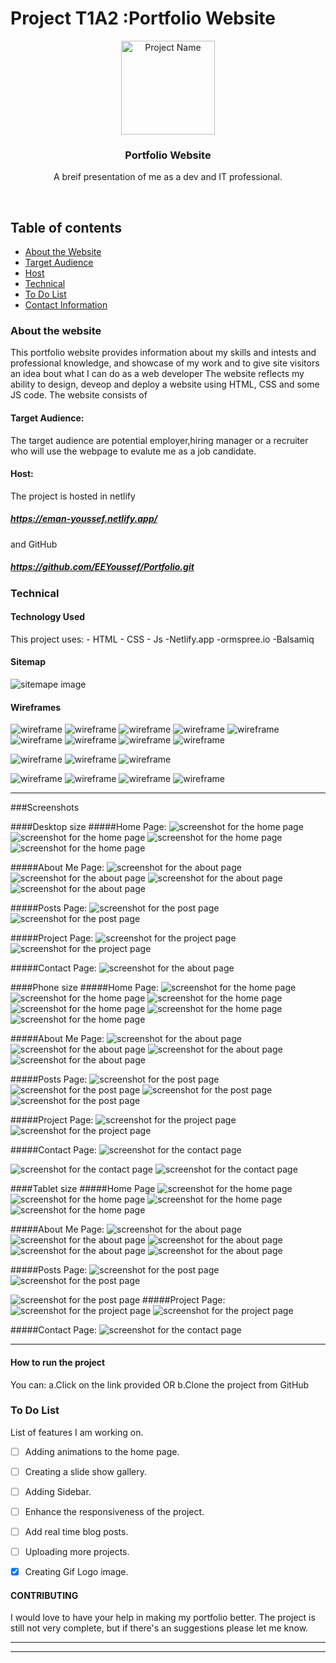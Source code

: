 # Project T1A2 :Portfolio Website

<p align="center">
  <a href="https://eman-youssef.netlify.app/">
    <img src="./docs/profile_pic.gif" alt="Project Name" width=150 height=150>
  </a>
  <h3 align="center">Portfolio Website</h3>

  <p align="center">
    A breif presentation of me as a dev and IT professional. 
    <br>
    </p>
</p>

<br>


## Table of contents
- [About the Website](#about-the-website)
- [Target Audience](#target-audience)
- [Host](#host)
- [Technical](#technical)
- [To Do List](#to-do-list)
- [Contact Information](#contact-information)



### About the website

This portfolio website provides information about my skills and intests and professional knowledge, and showcase of my work and to give site visitors an idea bout what I can do as a web developer
The website reflects my ability to  design, deveop and deploy a website using HTML, CSS and some JS code.
The website consists of 

#### Target Audience:
The target audience are potential employer,hiring manager or a recruiter who will use the webpage to evalute me as a job candidate.
#### Host:
The project is hosted in netlify 
##### https://eman-youssef.netlify.app/
and GitHub
##### https://github.com/EEYoussef/Portfolio.git



### Technical

#### Technology Used
This project uses:
    - HTML
    - CSS
    - Js
    -Netlify.app
    -ormspree.io
    -Balsamiq
#### Sitemap
![sitemape image](./docs/sitemap.png)
#### Wireframes
![wireframe ](./docs/wireframes/HomePage_desktop.png "Home page Page Desktop")
![wireframe ](./docs/wireframes/HomePage_Phone.png "Home page Page Desktop")
![wireframe ](./docs/wireframes/HomePage_tablet.png "Home page Page Desktop")
![wireframe ](./docs/wireframes/AboutPage_desktop.png "About Page Desktop")
![wireframe ](./docs/wireframes/AboutPage_Phone.png "About Page Desktop")
![wireframe ](./docs/wireframes/AboutPage_tablet.png "About Page Desktop")
![wireframe ](./docs/wireframes/PostPage_desktop.png "Post  Page Desktop")
![wireframe ](./docs/wireframes/PostPage_Phone.png "Post  Page Desktop")
![wireframe ](./docs/wireframes/PostPage_tablet.png "Post  Page Desktop")

![wireframe ](./docs/wireframes/Project_list_desktop.png "Project  Page Desktop")
![wireframe ](./docs/wireframes/Project_list_Phone.png "Project  Page Desktop")
![wireframe ](./docs/wireframes/Project_list_tab.png "Project  Page Desktop")

![wireframe ](./docs/wireframes/Project_detail.png "Project  detail page")
![wireframe ](./docs/wireframes/contact_desktop.png "contact Page Desktop")
![wireframe ](./docs/wireframes/contact_phone.png "contact Page Desktop")
![wireframe ](./docs/wireframes/contact_tablet.png "contact Page Desktop")
<hr>

###Screenshots

####Desktop size
#####Home Page:
![screenshot for the home page](./docs/screenshot/home_desktop1.png "screenshot for the home page")
![screenshot for the home page](./docs/screenshot/home_desktop2.png "screenshot for the home page")
![screenshot for the home page](./docs/screenshot/home_desktop3.png "screenshot for the home page")
![screenshot for the home page](./docs/screenshot/home_desktop4.png "screenshot for the home page")

#####About Me Page:
![screenshot for the about page](./docs/screenshot/about_desktop1.png "screenshot for the about page")
![screenshot for the about page](./docs/screenshot/about_desktop2.png "screenshot for the about page")
![screenshot for the about page](./docs/screenshot/about_desktop3.png "screenshot for the about page")
![screenshot for the about page](./docs/screenshot/about_desktop4.png "screenshot for the about page")

#####Posts Page:
![screenshot for the post page](./docs/screenshot/posts_desktop1.png "screenshot for the post page")
![screenshot for the post page](./docs/screenshot/posts_detail_desktop.png "screenshot for the posts page")

#####Project Page:
![screenshot for the project page](./docs/screenshot/project_desktop.png "screenshot for the project page")
![screenshot for the project page](./docs/screenshot/project_detail_desktop.png "screenshot for the project page")

#####Contact Page:
![screenshot for the about page](./docs/screenshot/contact_desktop.png "screenshot for the contact page")


####Phone size
#####Home Page:
![screenshot for the home page](./docs/screenshot/home_phone1.png "screenshot for the home page")
![screenshot for the home page](./docs/screenshot/home_phone2.png "screenshot for the home page")
![screenshot for the home page](./docs/screenshot/home_phone3.png "screenshot for the home page")
![screenshot for the home page](./docs/screenshot/home_phone4.png "screenshot for the home page")
![screenshot for the home page](./docs/screenshot/home_phone5.png "screenshot for the home page")
![screenshot for the home page](./docs/screenshot/menu_phone.png "screenshot for the home page")


#####About Me Page:
![screenshot for the about page](./docs/screenshot/about_phone1.png "screenshot for the about page")
![screenshot for the about page](./docs/screenshot/about_phone2.png "screenshot for the about page")
![screenshot for the about page](./docs/screenshot/about_phone3.png "screenshot for the about page")
![screenshot for the about page](./docs/screenshot/about_phone4.png "screenshot for the about page")

#####Posts Page:
![screenshot for the post page](./docs/screenshot/post_phone1.png "screenshot for the post page")
![screenshot for the post page](./docs/screenshot/post_phone2.png "screenshot for the post page")
![screenshot for the post page](./docs/screenshot/post_phone3.png "screenshot for the post page")
![screenshot for the post page](./docs/screenshot/posts_detail_phone.png "screenshot for the posts page")

#####Project Page:
![screenshot for the project page](./docs/screenshot/project_phone1.png "screenshot for the project page")
![screenshot for the project page](./docs/screenshot/project_detail_phone.png "screenshot for the project page")


#####Contact Page:
![screenshot for the contact page](./docs/screenshot/contact_phone.png "screenshot for the contact page")

![screenshot for the contact page](./docs/screenshot/contact_success.png "screenshot for the contact page")
![screenshot for the contact page](./docs/screenshot/recaptch_contact.png "screenshot for the contact page")



####Tablet size
#####Home Page
![screenshot for the home page](./docs/screenshot/home_tab1.png "screenshot for the home page")
![screenshot for the home page](./docs/screenshot/home_tab2.png "screenshot for the home page")
![screenshot for the home page](./docs/screenshot/home_tab3.png "screenshot for the home page")
![screenshot for the home page](./docs/screenshot/home_tab4.png "screenshot for the home page")

#####About Me Page:
![screenshot for the about page](./docs/screenshot/about_tab1.png "screenshot for the about page")
![screenshot for the about page](./docs/screenshot/about_tab2.png "screenshot for the about page")
![screenshot for the about page](./docs/screenshot/about_tab3.png "screenshot for the about page")
![screenshot for the about page](./docs/screenshot/about_tab4.png "screenshot for the about page")
![screenshot for the about page](./docs/screenshot/about_tab5.png "screenshot for the about page")


#####Posts Page:
![screenshot for the post page](./docs/screenshot/post_tab1.png "screenshot for the post page")
![screenshot for the post page](./docs/screenshot/post_tab2.png "screenshot for the post page")

![screenshot for the post page](./docs/screenshot/post_detail_tab1.png "screenshot for the posts page")
#####Project Page:
![screenshot for the project page](./docs/screenshot/project_list_tab.png "screenshot for the project page")
![screenshot for the project page](./docs/screenshot/project_detail_tab.png "screenshot for the project page")


#####Contact Page:
![screenshot for the contact page](./docs/screenshot/contact_tab1.png "screenshot for the contact page")
<hr>

#### How to run the project

You can:
    a.Click on the link provided OR
    b.Clone the project from GitHub 

### To Do List

List of features I am working on.

- [ ] Adding animations to the home page.
- [ ] Creating a slide show gallery.
- [ ] Adding Sidebar.
- [ ] Enhance the responsiveness of the project.
- [ ] Add real time blog posts.
- [ ] Uploading more projects.
- [x] Creating Gif Logo image.





#### CONTRIBUTING

I would love to have your help in making  my portfolio better. The project is still not very complete, but if there's an suggestions please let me know.

<hr>



<hr>
